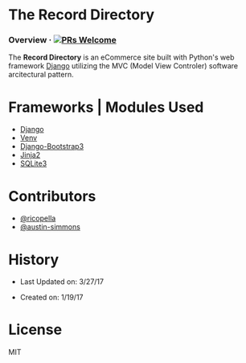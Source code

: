 # The Record Directory 

### Overview &middot; [![PRs Welcome](https://img.shields.io/badge/PRs-welcome-brightgreen.svg?style=flat-square)](http://makeapullrequest.com)

The **Record Directory** is an eCommerce site built with Python's web framework [Django](https://docs.djangoproject.com/en/1.11/) utilizing the MVC (Model View Controler) software arcitectural pattern.

# Frameworks | Modules Used

* [Django](https://docs.djangoproject.com/en/1.11/)
* [Venv](https://docs.python.org/3/library/venv.html)
* [Django-Bootstrap3](https://django-bootstrap3.readthedocs.io/en/latest/)
* [Jinja2](http://jinja.pocoo.org/docs/2.9/)
* [SQLite3](http://jinja.pocoo.org/docs/2.9/)

# Contributors

* [@ricopella](https://github.com/ricopella)
* [@austin-simmons](https://github.com/austin-simmons)

# History

* Last Updated on: 3/27/17

* Created on: 1/19/17

# License

MIT